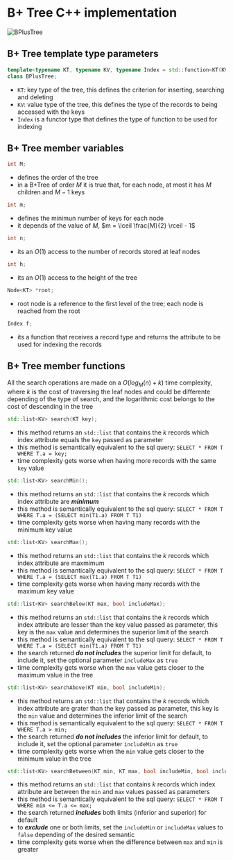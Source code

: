 # B+ Tree C++ implementation

![BPlusTree](https://iq.opengenus.org/content/images/2018/06/b--search.jpg)

## B+ Tree template type parameters
```c++
template<typename KT, typename KV, typename Index = std::function<KT(KV)>>
class BPlusTree;
```

- ```KT```: key type of the tree, this defines the criterion for inserting, searching and deleting
- ```KV```: value type of the tree, this defines the type of the records to being accessed with the keys
- ```Index``` is a functor type that defines the type of function to be used for indexing

## B+ Tree member variables

```c++
int M;
```
- defines the order of the tree
- in a B+Tree of order $M$ it is true that, for each node, at most it has $M$ children and $M-1$ keys

```c++
int m;
```
- defines the minimun number of keys for each node
- it depends of the value of $M$, $m = \lceil \frac{M}{2} \rceil - 1$

```c++
int n;
```
- its an $O(1)$ access to the number of records stored at leaf nodes

```c++
int h;
```
- its an $O(1)$ access to the height of the tree

```c++
Node<KT> *root;
```
- root node is a reference to the first level of the tree; each node is reached from the root

```c++
Index f;
```
- its a function that receives a record type and returns the attribute to be used for indexing the records


## B+ Tree member functions

All the search operations are made on a $O(log_{M}(n) + k)$ time complexity, where $k$ is the cost of traversing the leaf nodes and could be differente depending of the type of search, and the logarithmic cost belongs to the cost of descending in the tree

```c++
std::list<KV> search(KT key);
```
- this method returns an ```std::list``` that contains the $k$ records which index attribute equals the ```key``` passed as parameter
- this method is semantically equivalent to the sql query: ```SELECT * FROM T WHERE T.a = key;```
- time complexity gets worse when having more records with the same ```key``` value


```c++
std::list<KV> searchMin();
```
- this method returns an ```std::list``` that contains the $k$ records which index attribute are ***minimum***
- this method is semantically equivalent to the sql query: ```SELECT * FROM T WHERE T.a = (SELECT min(T1.a) FROM T T1)```
- time complexity gets worse when having many records with the minimum key value


```c++
std::list<KV> searchMax();
```
- this method returns an ```std::list``` that contains the $k$ records which index attribute are maxmimum
- this method is semantically equivalent to the sql query: ```SELECT * FROM T WHERE T.a = (SELECT max(T1.a) FROM T T1)```
- time complexity gets worse when having many records with the maximum key value


```c++
std::list<KV> searchBelow(KT max, bool includeMax);
```
- this method returns an ```std::list``` that contains the $k$ records which index attribute are lesser than the key value passed as parameter, this key is the ```max``` value and determines the superior limit of the search
- this method is semantically equivalent to the sql query: ```SELECT * FROM T WHERE T.a = (SELECT min(T1.a) FROM T T1)```
- the search returned ***do not includes*** the superior limit for default, to include it, set the optional parameter ```includeMax``` as ```true```
- time complexity gets worse when the ```max``` value gets closer to the maximum value in the tree


```c++
std::list<KV> searchAbove(KT min, bool includeMin);
```
- this method returns an ```std::list``` that contains the $k$ records which index attribute are grater than the key passed as parameter, this key is the ```min``` value and determines the inferior limit of the search
- this method is semantically equivalent to the sql query: ```SELECT * FROM T WHERE T.a > min;```
- the search returned ***do not includes*** the inferior limit for default, to include it, set the optional parameter ```includeMin``` as ```true```
- time complexity gets worse when the ```min``` value gets closer to the minimum value in the tree

```c++
std::list<KV> searchBetween(KT min, KT max, bool includeMin, bool includeMax);
```
- this method returns an ```std::list``` that contains $k$ records which index attribute are between the ```min``` and ```max``` values passed as parameters
- this method is semantically equivalent to the sql query: ```SELECT * FROM T WHERE min <= T.a <= max;```
- the search returned ***includes*** both limits (inferior and superior) for default
- to ***exclude*** one or both limits, set the ```includeMin``` or ```includeMax``` values to ```false``` depending of the desired semantic
- time complexity gets worse when the difference between ```max``` and ```min``` is greater
